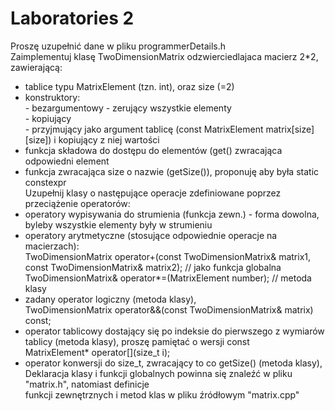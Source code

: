 # Laboratories 2
Proszę uzupełnić dane w pliku programmerDetails.h  
Zaimplementuj klasę TwoDimensionMatrix odzwierciedlajaca macierz 2*2, zawierającą:  
- tablice typu MatrixElement (tzn. int), oraz size (=2)  
- konstruktory:  
           - bezargumentowy - zerujący wszystkie elementy  
           - kopiujący  
           - przyjmujący jako argument tablicę (const MatrixElement matrix[size][size]) i kopiujący z niej wartości  
- funkcja składowa do dostępu do elementów (get() zwracająca odpowiedni element  
- funkcja zwracająca size o nazwie (getSize()), proponuję aby była static constexpr  
Uzupełnij klasy o następujące operacje zdefiniowane poprzez przeciążenie operatorów:  
- operatory wypisywania do strumienia (funkcja zewn.) - forma dowolna, byleby wszystkie elementy były w strumieniu  
- operatory arytmetyczne (stosujące odpowiednie operacje na macierzach):  
           TwoDimensionMatrix operator+(const TwoDimensionMatrix& matrix1, const TwoDimensionMatrix& matrix2); // jako funkcja globalna  
           TwoDimensionMatrix& operator*=(MatrixElement number); // metoda klasy  
- zadany operator logiczny (metoda klasy),  
           TwoDimensionMatrix operator&&(const TwoDimensionMatrix& matrix) const;  
- operator tablicowy dostający się po indeksie do pierwszego z wymiarów tablicy (metoda klasy), proszę pamiętać o wersji const  
           MatrixElement* operator[](size_t i);  
- operator konwersji do size_t, zwracający to co getSize() (metoda klasy),  
Deklaracja klasy i funkcji globalnych powinna się znaleźć w pliku "matrix.h", natomiast definicje  
funkcji zewnętrznych i metod klas w pliku źródłowym "matrix.cpp"  
